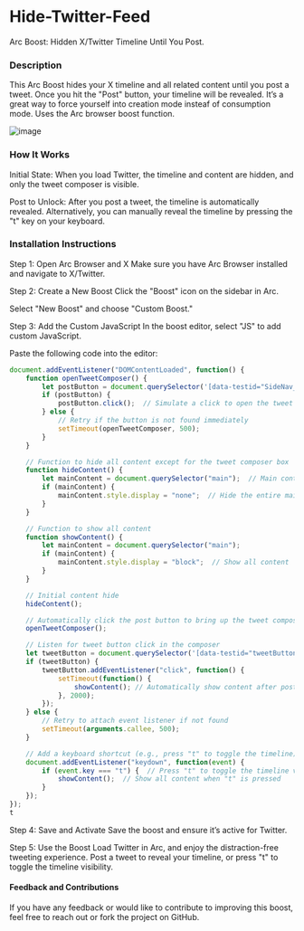 # Hide-Twitter-Feed
Arc Boost: Hidden X/Twitter Timeline Until You Post.

### Description
This Arc Boost hides your X timeline and all related content until you post a tweet. Once you hit the "Post" button, your timeline will be revealed. It’s a great way to force yourself into creation mode insteaf of consumption mode. Uses the Arc browser boost function.

![image](https://github.com/user-attachments/assets/aa3ec0cf-a388-400c-8904-908dc4d90d5a)


### How It Works
Initial State: When you load Twitter, the timeline and content are hidden, and only the tweet composer is visible.

Post to Unlock: After you post a tweet, the timeline is automatically revealed. Alternatively, you can manually reveal the timeline by pressing the "t" key on your keyboard.

### Installation Instructions

Step 1: Open Arc Browser and X
Make sure you have Arc Browser installed and navigate to X/Twitter.

Step 2: Create a New Boost
Click the "Boost" icon on the sidebar in Arc.

Select "New Boost" and choose "Custom Boost."

Step 3: Add the Custom JavaScript
In the boost editor, select "JS" to add custom JavaScript.

Paste the following code into the editor:

```javascript
document.addEventListener("DOMContentLoaded", function() {
    function openTweetComposer() {
        let postButton = document.querySelector('[data-testid="SideNav_NewTweet_Button"]'); // Select the Post button
        if (postButton) {
            postButton.click();  // Simulate a click to open the tweet box
        } else {
            // Retry if the button is not found immediately
            setTimeout(openTweetComposer, 500);
        }
    }

    // Function to hide all content except for the tweet composer box
    function hideContent() {
        let mainContent = document.querySelector("main");  // Main content area
        if (mainContent) {
            mainContent.style.display = "none";  // Hide the entire main content
        }
    }

    // Function to show all content
    function showContent() {
        let mainContent = document.querySelector("main");
        if (mainContent) {
            mainContent.style.display = "block";  // Show all content
        }
    }

    // Initial content hide
    hideContent();

    // Automatically click the post button to bring up the tweet composer
    openTweetComposer();

    // Listen for tweet button click in the composer
    let tweetButton = document.querySelector('[data-testid="tweetButtonInline"]');
    if (tweetButton) {
        tweetButton.addEventListener("click", function() {
            setTimeout(function() {
                showContent(); // Automatically show content after posting the tweet
            }, 2000);
        });
    } else {
        // Retry to attach event listener if not found
        setTimeout(arguments.callee, 500);
    }

    // Add a keyboard shortcut (e.g., press "t" to toggle the timeline)
    document.addEventListener("keydown", function(event) {
        if (event.key === "t") {  // Press "t" to toggle the timeline visibility
            showContent();  // Show all content when "t" is pressed
        }
    });
});
t
```

Step 4: Save and Activate
Save the boost and ensure it’s active for Twitter.

Step 5: Use the Boost
Load Twitter in Arc, and enjoy the distraction-free tweeting experience. Post a tweet to reveal your timeline, or press "t" to toggle the timeline visibility.

#### Feedback and Contributions
If you have any feedback or would like to contribute to improving this boost, feel free to reach out or fork the project on GitHub.
